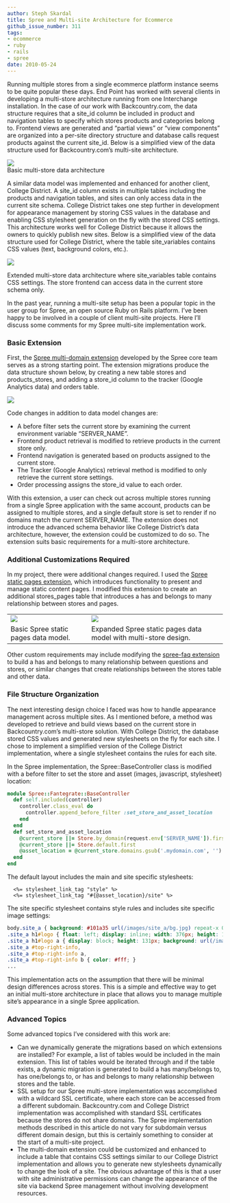 ```yaml
---
author: Steph Skardal
title: Spree and Multi-site Architecture for Ecommerce
github_issue_number: 311
tags:
- ecommerce
- ruby
- rails
- spree
date: 2010-05-24
---
```


Running multiple stores from a single ecommerce platform instance seems to be quite popular these days. End Point has worked with several clients in developing a multi-store architecture running from one Interchange installation. In the case of our work with Backcountry.com, the data structure requires that a site_id column be included in product and navigation tables to specify which stores products and categories belong to. Frontend views are generated and “partial views” or “view components” are organized into a per-site directory structure and database calls request products against the current site_id. Below is a simplified view of the data structure used for Backcountry.com’s multi-site architecture.

<img src="/blog/2010/05/spree-multi-store-architecture/image-0.png" /><br />
Basic multi-store data architecture

A similar data model was implemented and enhanced for another client, College District. A site_id column exists in multiple tables including the products and navigation tables, and sites can only access data in the current site schema. College District takes one step further in development for appearance management by storing CSS values in the database and enabling CSS stylesheet generation on the fly with the stored CSS settings. This architecture works well for College District because it allows the owners to quickly publish new sites. Below is a simplified view of the data structure used for College District, where the table site_variables contains CSS values (text, background colors, etc.).

<a href="/blog/2010/05/spree-multi-store-architecture/image-1-big.png"><img src="/blog/2010/05/spree-multi-store-architecture/image-1.png" /></a>

Extended multi-store data architecture where site_variables table contains CSS settings. The store frontend can access data in the current store schema only.

In the past year, running a multi-site setup has been a popular topic in the user group for Spree, an open source Ruby on Rails platform. I’ve been happy to be involved in a couple of client multi-site projects. Here I’ll discuss some comments for my Spree multi-site implementation work.

### Basic Extension

First, the [Spree multi-domain extension](https://github.com/railsdog/spree-multi-domain) developed by the Spree core team serves as a strong starting point. The extension migrations produce the data structure shown below, by creating a new table stores and products_stores, and adding a store_id column to the tracker (Google Analytics data) and orders table.

<a href="/blog/2010/05/spree-multi-store-architecture/image-2-big.png"><img src="/blog/2010/05/spree-multi-store-architecture/image-2.png" /></a>

Code changes in addition to data model changes are:

- A before filter sets the current store by examining the current environment variable “SERVER_NAME”.
- Frontend product retrieval is modified to retrieve products in the current store only.
- Frontend navigation is generated based on products assigned to the current store.
- The Tracker (Google Analytics) retrieval method is modified to only retrieve the current store settings.
- Order processing assigns the store_id value to each order.

With this extension, a user can check out across multiple stores running from a single Spree application with the same account, products can be assigned to multiple stores, and a single default store is set to render if no domains match the current SERVER_NAME. The extension does not introduce the advanced schema behavior like College District’s data architecture, however, the extension could be customized to do so. The extension suits basic requirements for a multi-store architecture.

### Additional Customizations Required

In my project, there were additional changes required. I used the [Spree static pages extension](https://github.com/stephskardal/spree-static-content), which introduces functionality to present and manage static content pages. I modified this extension to create an additional stores_pages table that introduces a has and belongs to many relationship between stores and pages.

<table cellpadding="10" cellspacing="10" width="100%">
<tbody><tr>
<td><a href="/blog/2010/05/spree-multi-store-architecture/image-3-big.png"><img src="/blog/2010/05/spree-multi-store-architecture/image-3.png" /></a></td>
<td><a href="/blog/2010/05/spree-multi-store-architecture/image-4-big.png"><img src="/blog/2010/05/spree-multi-store-architecture/image-4.png" /></a></td>
</tr>
<tr><td>
Basic Spree static pages data model.
</td><td>
Expanded Spree static pages data model with multi-store design.
</td></tr>
</tbody></table>

Other custom requirements may include modifying the [spree-faq extension](https://github.com/joshnuss/spree-faq) to build a has and belongs to many relationship between questions and stores, or similar changes that create relationships between the stores table and other data.

### File Structure Organization

The next interesting design choice I faced was how to handle appearance management across multiple sites. As I mentioned before, a method was developed to retrieve and build views based on the current store in Backcountry.com’s multi-store solution. With College District, the database stored CSS values and generated new stylesheets on the fly for each site. I chose to implement a simplified version of the College District implementation, where a single stylesheet contains the rules for each site.

In the Spree implementation, the Spree::BaseController class is modified with a before filter to set the store and asset (images, javascript, stylesheet) location:

```ruby
module Spree::Fantegrate::BaseController
  def self.included(controller)
    controller.class_eval do
      controller.append_before_filter :set_store_and_asset_location
    end
  end
  def set_store_and_asset_location
    @current_store ||= Store.by_domain(request.env['SERVER_NAME']).first
    @current_store ||= Store.default.first
    @asset_location = @current_store.domains.gsub('.mydomain.com', '')
  end
end
```

The default layout includes the main and site specific stylesheets:

```plain
  <%= stylesheet_link_tag "style" %>
  <%= stylesheet_link_tag "#{@asset_location}/site" %>
```

The site specific stylesheet contains style rules and includes site specific image settings:

```css
body.site_a { background: #101a35 url(/images/site_a/bg.jpg) repeat-x 0 0; }
.site_a h1#logo { float: left; display: inline; width: 376px; height: 131px; position:relative; left: -15px; padding-bottom: 10px; }
.site_a h1#logo a { display: block; height: 131px; background: url(/images/site_a/logo.png); }
.site_a #top-right-info,
.site_a #top-right-info a,
.site_a #top-right-info b { color: #fff; }
...
```

This implementation acts on the assumption that there will be minimal design differences across stores. This is a simple and effective way to get an initial multi-store architecture in place that allows you to manage multiple site’s appearance in a single Spree application.

### Advanced Topics

Some advanced topics I’ve considered with this work are:

- Can we dynamically generate the migrations based on which extensions are installed? For example, a list of tables would be included in the main extension. This list of tables would be iterated through and if the table exists, a dynamic migration is generated to build a has many/belongs to, has one/belongs to, or has and belongs to many relationship between stores and the table.
- SSL setup for our Spree multi-store implementation was accomplished with a wildcard SSL certificate, where each store can be accessed from a different subdomain. Backcountry.com and College District implementation was accomplished with standard SSL certificates because the stores do not share domains. The Spree implementation methods described in this article do not vary for subdomain versus different domain design, but this is certainly something to consider at the start of a multi-site project.
- The multi-domain extension could be customized and enhanced to include a table that contains CSS settings similar to our College District implementation and allows you to generate new stylesheets dynamically to change the look of a site. The obvious advantage of this is that a user with site administrative permissions can change the appearance of the site via backend Spree management without involving development resources.
